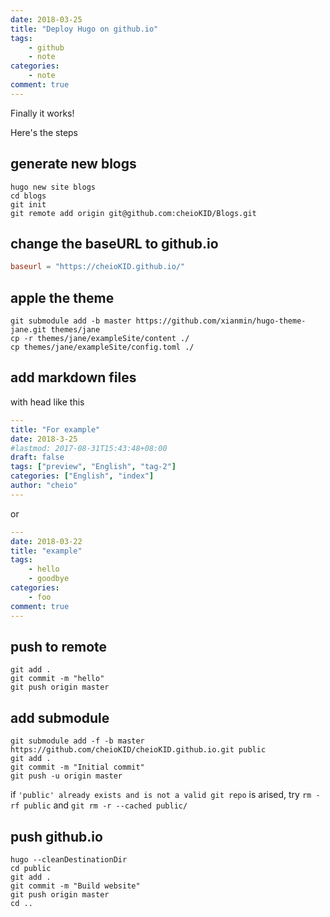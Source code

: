 ```yaml
---
date: 2018-03-25
title: "Deploy Hugo on github.io"
tags:
    - github
    - note
categories:
    - note
comment: true
---
```


Finally it works!

Here's the steps


## generate new blogs
```shell
hugo new site blogs
cd blogs
git init
git remote add origin git@github.com:cheioKID/Blogs.git
```


## change the baseURL to github.io
```toml
baseurl = "https://cheioKID.github.io/"
```


## apple the theme
```shell
git submodule add -b master https://github.com/xianmin/hugo-theme-jane.git themes/jane
cp -r themes/jane/exampleSite/content ./
cp themes/jane/exampleSite/config.toml ./
```


## add markdown files
with head like this
```yaml
---
title: "For example"
date: 2018-3-25
#lastmod: 2017-08-31T15:43:48+08:00
draft: false
tags: ["preview", "English", "tag-2"]
categories: ["English", "index"]
author: "cheio"
---
```
or

```yaml
---
date: 2018-03-22
title: "example"
tags:
    - hello
    - goodbye
categories:
    - foo
comment: true
---
```


## push to remote
```shell
git add .
git commit -m "hello"
git push origin master
```


## add submodule
```shell
git submodule add -f -b master https://github.com/cheioKID/cheioKID.github.io.git public
git add .
git commit -m "Initial commit"
git push -u origin master
```

if `'public' already exists and is not a valid git repo` is arised, try `rm -rf public` and `git rm -r --cached public/`


## push github.io
```shell
hugo --cleanDestinationDir
cd public
git add .
git commit -m "Build website"
git push origin master
cd ..
```

